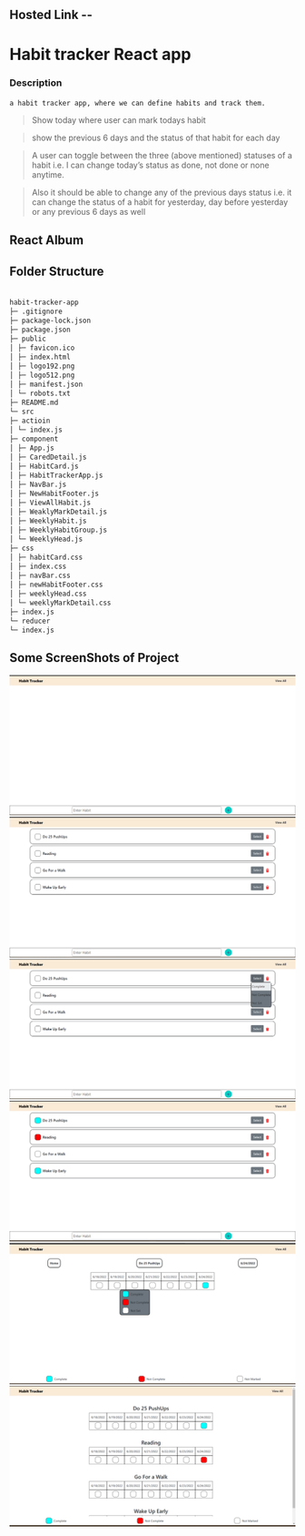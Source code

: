 ## Hosted Link --

# Habit tracker React app

### Description

`a habit tracker app, where we can define habits and track them.`

> Show today where user can mark todays habit

> show the previous 6 days and the status of that habit for each day

> A user can toggle between the three (above mentioned) statuses of a habit i.e. I can change today’s status as done, not done or none anytime.

> Also it should be able to change any of the previous days status i.e. it can change the status of a habit for yesterday, day before yesterday or any previous 6 days as well

## React Album

## Folder Structure

```

habit-tracker-app
├─ .gitignore
├─ package-lock.json
├─ package.json
├─ public
│ ├─ favicon.ico
│ ├─ index.html
│ ├─ logo192.png
│ ├─ logo512.png
│ ├─ manifest.json
│ └─ robots.txt
├─ README.md
└─ src
├─ actioin
│ └─ index.js
├─ component
│ ├─ App.js
│ ├─ CaredDetail.js
│ ├─ HabitCard.js
│ ├─ HabitTrackerApp.js
│ ├─ NavBar.js
│ ├─ NewHabitFooter.js
│ ├─ ViewAllHabit.js
│ ├─ WeaklyMarkDetail.js
│ ├─ WeeklyHabit.js
│ ├─ WeeklyHabitGroup.js
│ └─ WeeklyHead.js
├─ css
│ ├─ habitCard.css
│ ├─ index.css
│ ├─ navBar.css
│ ├─ newHabitFooter.css
│ ├─ weeklyHead.css
│ └─ weeklyMarkDetail.css
├─ index.js
└─ reducer
└─ index.js

```

## Some ScreenShots of Project

![Alt text](githubreadme/1.png)
![Alt text](githubreadme/2.png)
![Alt text](githubreadme/3.png)
![Alt text](githubreadme/4.png)
![Alt text](githubreadme/5.png)
![Alt text](githubreadme/6.png)
